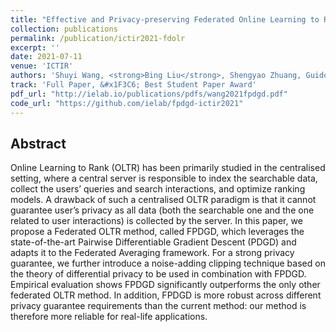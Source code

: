 ```yaml
---
title: "Effective and Privacy-preserving Federated Online Learning to Rank"
collection: publications
permalink: /publication/ictir2021-fdolr
excerpt: ''
date: 2021-07-11
venue: 'ICTIR'
authors: 'Shuyi Wang, <strong>Bing Liu</strong>, Shengyao Zhuang, Guido Zuccon'
track: 'Full Paper, &#x1F3C6; Best Student Paper Award'
pdf_url: "http://ielab.io/publications/pdfs/wang2021fpdgd.pdf"
code_url: "https://github.com/ielab/fpdgd-ictir2021"
---
```


## Abstract

Online Learning to Rank (OLTR) has been primarily studied in the
centralised setting, where a central server is responsible to index the
searchable data, collect the users’ queries and search interactions,
and optimize ranking models. A drawback of such a centralised
OLTR paradigm is that it cannot guarantee user’s privacy as all data
(both the searchable one and the one related to user interactions)
is collected by the server.
In this paper, we propose a Federated OLTR method, called
FPDGD, which leverages the state-of-the-art Pairwise Differentiable Gradient Descent (PDGD) and adapts it to the Federated
Averaging framework. For a strong privacy guarantee, we further
introduce a noise-adding clipping technique based on the theory of
differential privacy to be used in combination with FPDGD.
Empirical evaluation shows FPDGD significantly outperforms
the only other federated OLTR method. In addition, FPDGD is more
robust across different privacy guarantee requirements than the
current method: our method is therefore more reliable for real-life
applications.

